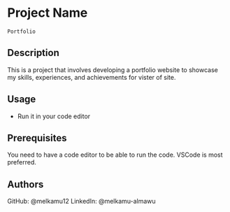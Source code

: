 # Project Name

    Portfolio

## Description
This is a project that involves developing a portfolio website to showcase my skills, experiences, and achievements for vister of site. 

## Usage

- Run it in your code editor

## Prerequisites

You need to have a code editor to be able to run the code. VSCode is most preferred.

## Authors

GitHub: @melkamu12
LinkedIn: @melkamu-almawu
